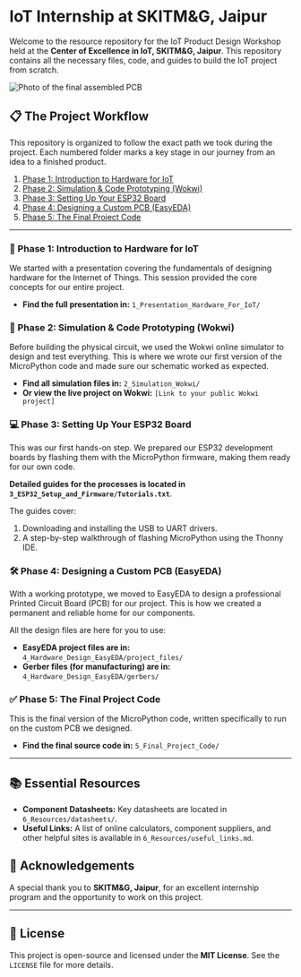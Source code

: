 # IoT Internship at SKITM&G, Jaipur

Welcome to the resource repository for the IoT Product Design Workshop held at the **Center of Excellence in IoT, SKITM&G, Jaipur**. This repository contains all the necessary files, code, and guides to build the IoT project from scratch.

![Photo of the final assembled PCB](docs/images/final-pcb.jpg)

## 📋 The Project Workflow

This repository is organized to follow the exact path we took during the project. Each numbered folder marks a key stage in our journey from an idea to a finished product.

1.  [Phase 1: Introduction to Hardware for IoT](#-phase-1-introduction-to-hardware-for-iot)
2.  [Phase 2: Simulation & Code Prototyping (Wokwi)](#-phase-2-simulation--code-prototyping-wokwi)
3.  [Phase 3: Setting Up Your ESP32 Board](#-phase-3-setting-up-your-esp32-board)
4.  [Phase 4: Designing a Custom PCB (EasyEDA)](#-phase-4-designing-a-custom-pcb-easyeda)
5.  [Phase 5: The Final Project Code](#-phase-5-the-final-project-code)

---

### 🚀 Phase 1: Introduction to Hardware for IoT

We started with a presentation covering the fundamentals of designing hardware for the Internet of Things. This session provided the core concepts for our entire project.

* **Find the full presentation in:** `1_Presentation_Hardware_For_IoT/`

### 🔌 Phase 2: Simulation & Code Prototyping (Wokwi)

Before building the physical circuit, we used the Wokwi online simulator to design and test everything. This is where we wrote our first version of the MicroPython code and made sure our schematic worked as expected.

* **Find all simulation files in:** `2_Simulation_Wokwi/`
* **Or view the live project on Wokwi:** `[Link to your public Wokwi project]`

### 💻 Phase 3: Setting Up Your ESP32 Board

This was our first hands-on step. We prepared our ESP32 development boards by flashing them with the MicroPython firmware, making them ready for our own code.

**Detailed guides for the processes is located in `3_ESP32_Setup_and_Firmware/Tutorials.txt`**.

The guides cover:
1.  Downloading and installing the USB to UART drivers.
3.  A step-by-step walkthrough of flashing MicroPython using the Thonny IDE.

### 🛠️ Phase 4: Designing a Custom PCB (EasyEDA)

With a working prototype, we moved to EasyEDA to design a professional Printed Circuit Board (PCB) for our project. This is how we created a permanent and reliable home for our components.

All the design files are here for you to use:
* **EasyEDA project files are in:** `4_Hardware_Design_EasyEDA/project_files/`
* **Gerber files (for manufacturing) are in:** `4_Hardware_Design_EasyEDA/gerbers/`

### ✅ Phase 5: The Final Project Code

This is the final version of the MicroPython code, written specifically to run on the custom PCB we designed.

* **Find the final source code in:** `5_Final_Project_Code/`

---

## 📚 Essential Resources

* **Component Datasheets:** Key datasheets are located in `6_Resources/datasheets/`.
* **Useful Links:** A list of online calculators, component suppliers, and other helpful sites is available in `6_Resources/useful_links.md`.

## 🙏 Acknowledgements

A special thank you to **SKITM&G, Jaipur**, for an excellent internship program and the opportunity to work on this project.

---

## 📄 License

This project is open-source and licensed under the **MIT License**. See the `LICENSE` file for more details.
